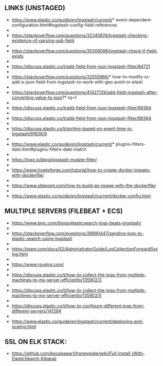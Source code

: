 ## LINKS (UNSTAGED)

* https://www.elastic.co/guide/en/logstash/current/* event-dependent-configuration.html#logstash-config-field-references
* 
* https://stackoverflow.com/questions/32345874/logstash-checking-existence-of-parsing-sub-field
* 
* https://stackoverflow.com/questions/30309096/logstash-check-if-field-exists
* 
* https://discuss.elastic.co/t/add-field-from-json-logstash-filter/84721
* 
* https://stackoverflow.com/questions/32555966/* how-to-modify-or-add-a-json-field-from-logstash-to-work-with-geo-point-in-elasti
* 
* https://stackoverflow.com/questions/41427129/add-field-logstash-after-converting-value-to-json?* rq=1
* 
* https://discuss.elastic.co/t/add-field-from-json-logstash-filter/69364
* 
* https://discuss.elastic.co/t/add-field-from-json-logstash-filter/69364
* 
* https://discuss.elastic.co/t/sorting-based-on-event-time-in-logstash/91636/9
* 
* https://www.elastic.co/guide/en/logstash/current/* plugins-filters-date.html#plugins-filters-date-match
* 
* https://logz.io/blog/logstash-mutate-filter/
* 
* https://www.howtoforge.com/tutorial/how-to-create-docker-images-with-dockerfile/
* 
* https://www.sitepoint.com/how-to-build-an-image-with-the-dockerfile/
* 
* https://www.elastic.co/guide/en/logstash/current/docker-config.html




## MULTIPLE SERVERS (FILEBEAT + ECS)

* https://www.bmc.com/blogs/elasticsearch-logs-beats-logstash/
* 
* https://stackoverflow.com/questions/38990447/sending-logs-to-elastic-search-using-logstash
* 
* https://mapr.com/docs/52/AdministratorGuide/LogCollectionForwardSyslog.html
* 
* https://www.rsyslog.com/
* 
* https://discuss.elastic.co/t/how-to-collect-the-logs-from-multiple-machines-to-my-server-efficiently/135902/3
* 
* https://discuss.elastic.co/t/how-to-collect-the-logs-from-multiple-machines-to-my-server-efficiently/135902/5
* 
* https://discuss.elastic.co/t/how-to-configure-different-logs-from-different-servers/141294
* 
* https://www.elastic.co/guide/en/logstash/current/deploying-and-scaling.html


## SSL ON ELK STACK: 

* https://github.com/bocajspear1/honeypoke/wiki/Full-Install-(With-ElasticSearch-Kibana)